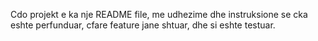 Cdo projekt e ka nje README file, me udhezime dhe instruksione se cka eshte perfunduar, cfare feature jane shtuar, dhe si eshte testuar.